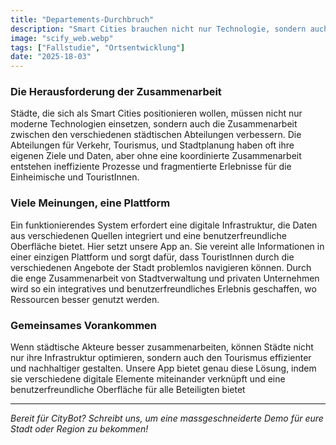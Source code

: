 ```yaml
---
title: "Departements-Durchbruch"
description: "Smart Cities brauchen nicht nur Technologie, sondern auch Zusammenarbeit zwischen Abteilungen. CityBot verknüpft Daten und Angebote verschiedener städtischer Stellen auf einer Plattform, um ein integriertes Erlebnis zu schaffen. - 5 min zu lesen"
image: "scify_web.webp"
tags: ["Fallstudie", "Ortsentwicklung"]
date: "2025-18-03"
---
```


### Die Herausforderung der Zusammenarbeit
Städte, die sich als Smart Cities positionieren wollen, müssen nicht nur moderne Technologien einsetzen, sondern auch die Zusammenarbeit zwischen den verschiedenen städtischen Abteilungen verbessern. Die Abteilungen für Verkehr, Tourismus, und Stadtplanung haben oft ihre eigenen Ziele und Daten, aber ohne eine koordinierte Zusammenarbeit entstehen ineffiziente Prozesse und fragmentierte Erlebnisse für die Einheimische und TouristInnen. 

### Viele Meinungen, eine Plattform
Ein funktionierendes System erfordert eine digitale Infrastruktur, die Daten aus verschiedenen Quellen integriert und eine benutzerfreundliche Oberfläche bietet. Hier setzt unsere App an. Sie vereint alle Informationen in einer einzigen Plattform und sorgt dafür, dass TouristInnen durch die verschiedenen Angebote der Stadt problemlos navigieren können. Durch die enge Zusammenarbeit von Stadtverwaltung und privaten Unternehmen wird so ein integratives und benutzerfreundliches Erlebnis geschaffen, wo Ressourcen besser genutzt werden.

### Gemeinsames Vorankommen
Wenn städtische Akteure besser zusammenarbeiten, können Städte nicht nur ihre Infrastruktur optimieren, sondern auch den Tourismus effizienter und nachhaltiger gestalten. Unsere App bietet genau diese Lösung, indem sie verschiedene digitale Elemente miteinander verknüpft und eine benutzerfreundliche Oberfläche für alle Beteiligten bietet

---

*Bereit für CityBot? Schreibt uns, um eine massgeschneiderte Demo für eure Stadt oder Region zu bekommen!*

